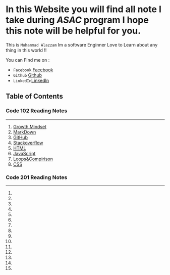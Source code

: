 # In this Website you will find all note I take during *ASAC* program I hope this note will be helpful for you.


This is `Mohammad Alazzam` Im a software Enginner Love to Learn about any thing in this world !!

You can Find me on :
* `Facebook` [Facebook](https://www.facebook.com/show.bfhmk)
* `Github` [Github](https://github.com/MohdAzzam)
* `LinkedIn`[LinkedIn](https://www.linkedin.com/in/malazzam94/) 

## Table of Contents

### Code 102 Reading Notes
------------------------------------------------------------
1. [Growth Mindset](https://mohdazzam.github.io/reading-notes/growthmindset)
2. [MarkDown](https://mohdazzam.github.io/reading-notes/read02a)
3. [GitHub](https://mohdazzam.github.io/reading-notes/read02b)
4. [Stackoverflow](https://mohdazzam.github.io/reading-notes/stackoverflow)
5. [HTML](https://mohdazzam.github.io/reading-notes/html)
6. [JavaScript](https://mohdazzam.github.io/reading-notes/js)
7. [Loops&Compirison](https://mohdazzam.github.io/reading-notes/loops_and_comparison)
8. [CSS](https://mohdazzam.github.io/reading-notes/css)

### Code 201 Reading Notes
--------------------------------------------
1.
2.
3.
4.
5.
6.
7.
8.
9.
10.
11.
12.
13.
14.
15.
